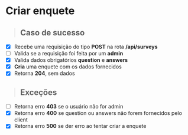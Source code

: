 # Criar enquete

> ## Caso de sucesso

- [x] Recebe uma requisição do tipo **POST** na rota **/api/surveys**
- [ ] Valida se a requisição foi feita por um **admin**
- [x] Valida dados obrigatórios **question** e **answers**
- [x] **Cria** uma enquete com os dados fornecidos
- [x] Retorna **204**, sem dados

> ## Exceções

- [ ] Retorna erro **403** se o usuário não for admin
- [x] Retorna erro **400** se question ou answers não forem fornecidos pelo client
- [x] Retorna erro **500** se der erro ao tentar criar a enquete
